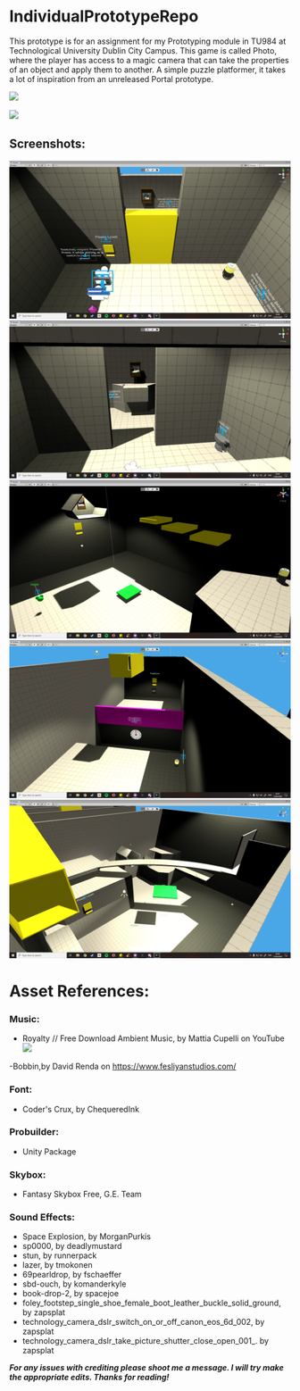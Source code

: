 # IndividualPrototypeRepo
This prototype is for an assignment for my Prototyping module in TU984 at Technological University Dublin City Campus.
This game is called Photo, where the player has access to a magic camera that can take the properties of an object and 
apply them to another. A simple puzzle platformer, it takes a lot of inspiration from an unreleased Portal prototype.

[![](http://img.youtube.com/vi/h_grghWB03A/0.jpg)](http://www.youtube.com/watch?v=h_grghWB03A "")

[![](http://img.youtube.com/vi/x9vUzt9xhnI/0.jpg)](http://www.youtube.com/watch?v=x9vUzt9xhnI "")

## Screenshots:
![](PrototypeScreenshots/Room1.png)
![](PrototypeScreenshots/Room2.png)
![](PrototypeScreenshots/Room3.png)
![](PrototypeScreenshots/Room4.png)
![](PrototypeScreenshots/Room5.png)


# Asset References:

### Music:
- Royalty // Free Download Ambient Music, by Mattia Cupelli on YouTube
[![](http://img.youtube.com/vi/JoRRmX7sLfs/0.jpg)](http://www.youtube.com/watch?v=JoRRmX7sLfs "")

-Bobbin,by David Renda on https://www.fesliyanstudios.com/

### Font: 
- Coder's Crux, by ChequeredInk

### Probuilder: 
- Unity Package

### Skybox: 
- Fantasy Skybox Free, G.E. Team

### Sound Effects:
- Space Explosion, by MorganPurkis
- sp0000, by deadlymustard
- stun, by runnerpack
- lazer, by tmokonen
- 69pearldrop, by fschaeffer
- sbd-ouch, by komanderkyle
- book-drop-2, by spacejoe
- foley_footstep_single_shoe_female_boot_leather_buckle_solid_ground, by zapsplat
- technology_camera_dslr_switch_on_or_off_canon_eos_6d_002, by zapsplat
- technology_camera_dslr_take_picture_shutter_close_open_001_. by zapsplat

***For any issues with crediting please shoot me a message. I will try make the appropriate edits. Thanks for reading!***
